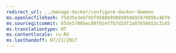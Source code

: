```yaml
---
redirect_url: ../manage-docker/configure-docker-daemon
ms.openlocfilehash: f5835e3ebf95f9588b99885050d9247005bc4bf0
ms.sourcegitcommit: 65de5708bec89f01ef7b7d2df2a87656b53c3145
ms.translationtype: HT
ms.contentlocale: ru-RU
ms.lasthandoff: 07/21/2017
---
```

